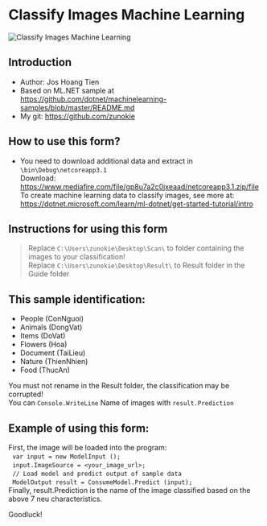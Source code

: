  # Classify Images Machine Learning  
![Classify Images Machine Learning](https://i.imgur.com/XqoVdi2.jpg)
## Introduction
- Author: Jos Hoang Tien
- Based on ML.NET sample at https://github.com/dotnet/machinelearning-samples/blob/master/README.md  
- My git: https://github.com/zunokie
## How to use this form?
- You need to download additional data and extract in `\bin\Debug\netcoreapp3.1`  
Download: https://www.mediafire.com/file/gp8u7a2c0jxeaad/netcoreapp3.1.zip/file  
To create machine learning data to classify images, see more at: https://dotnet.microsoft.com/learn/ml-dotnet/get-started-tutorial/intro  
## Instructions for using this form  
>Replace `C:\Users\zunokie\Desktop\Scan\` to folder containing the images to your classification!  
>Replace `C:\Users\zunokie\Desktop\Result\` to Result folder in the Guide folder  
## This sample identification:
- People (ConNguoi)
- Animals (DongVat)
- Items (DoVat)
- Flowers (Hoa)
- Document (TaiLieu)
- Nature (ThienNhien)
- Food (ThucAn)

You must not rename in the Result folder, the classification may be corrupted!  
You can `Console.WriteLine` Name of images with `result.Prediction`  
## Example of using this form:
First, the image will be loaded into the program:  
  `var input = new ModelInput ();`   
  `input.ImageSource = <your_image_url>;`  
  `// Load model and predict output of sample data`  
  `ModelOutput result = ConsumeModel.Predict (input);`    
Finally, result.Prediction is the name of the image classified based on the above 7 neu characteristics.  

Goodluck!


